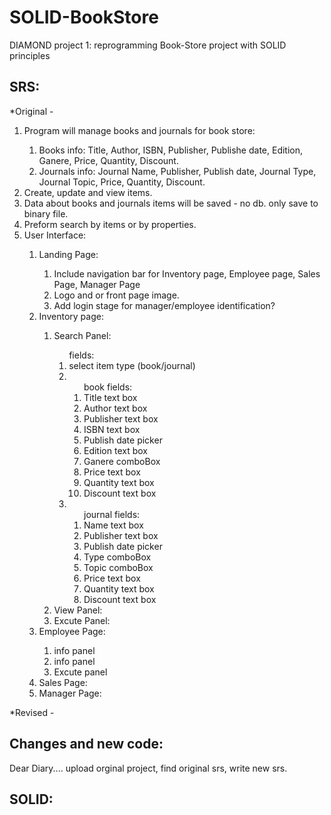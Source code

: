 # SOLID-BookStore
DIAMOND project 1: reprogramming Book-Store project with SOLID principles 

## SRS:
*Original -

<ol>
  <li>Program will manage books and journals for book store:</li>
    <ol>
      <li>Books info: Title, Author, ISBN, Publisher, Publishe date, Edition, Ganere, Price, Quantity, Discount.</li>
      <li>Journals info: Journal Name, Publisher, Publish date, Journal Type, Journal Topic, Price, Quantity, Discount.</li>
    </ol>
  <li>Create, update and view items.</li>
  <li> Data about books and journals items will be saved - no db. only save to binary file. </li>
  <li>Preform search by items or by properties.</li>
  <li> User Interface:</li>
    <ol><li>Landing Page:</li>
      <ol><li>Include navigation bar for Inventory page, Employee page, Sales Page, Manager Page</li>
        <li>Logo and or front page image.</li>
        <li>Add login stage for manager/employee identification?</li>
      </ol>
    <li>Inventory page:</li>
      <ol><li>Search Panel:</li>
        <ol>fields:
        <li>select item type (book/journal)</li>
        <li><ol>book fields:
          <li>Title text box</li>
          <li>Author text box</li>
          <li>Publisher text box</li>
          <li>ISBN text box</li>
          <li>Publish date picker</li>
          <li>Edition text box</li>
          <li>Ganere comboBox</li>
          <li>Price text box</li>
          <li>Quantity text box</li>
          <li>Discount text box</li>
          </ol></li>
        <li><ol>journal fields:
          <li>Name text box</li>
          <li>Publisher text box</li>
          <li>Publish date picker</li>
          <li>Type comboBox</li>
          <li>Topic comboBox</li>
          <li>Price text box</li>
          <li>Quantity text box</li>
          <li>Discount text box</li>
          </ol></li>
      </ol>
      <li>View Panel:</li>
      <li>Excute Panel:</li>
    </ol>
    <li>Employee Page:</li>
    <ol>
      <li>info panel</li>
      <li>info panel</li>
      <li>Excute panel</li>
    </ol>
    <li>Sales Page:</li>
    <li>Manager Page:</li>
  </ol>
</ol>

  
*Revised -

## Changes and new code:
Dear Diary.... upload orginal project, find original srs, write new srs.

## SOLID:
